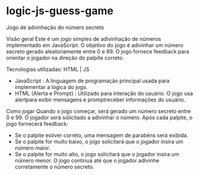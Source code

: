 # logic-js-guess-game

Jogo de advinhação do número secreto

Visão geral
Este é um jogo simples de adivinhação de números implementado em JavaScript. O objetivo do jogo é adivinhar um número secreto gerado aleatoriamente entre 0 e 99. O jogo fornece feedback para orientar o jogador na direção do palpite correto.

Tecnologias utilizadas: HTML | JS

- JavaScript : A linguagem de programação principal usada para implementar a lógica do jogo.
- HTML (Alerta e Prompt) : Utilizado para interação do usuário. O jogo usa alertpara exibir mensagens e promptreceber informações do usuário.

Como jogar
Quando o jogo começar, será gerado um número secreto entre 0 e 99.
O jogador será solicitado a adivinhar o número.
Após cada palpite, o jogo fornecerá feedback:
- Se o palpite estiver correto, uma mensagem de parabéns será exibida.
- Se o palpite for muito baixo, o jogo solicitará que o jogador insira um número maior.
- Se o palpite for muito alto, o jogo solicitará que o jogador insira um número menor.
O jogo continua até que o jogador adivinhe corretamente o número secreto.
